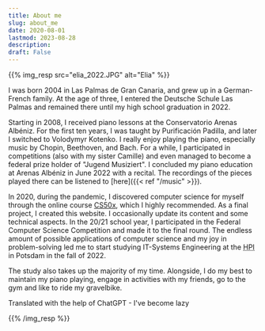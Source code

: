 ```yaml
---
title: About me
slug: about_me
date: 2020-08-01
lastmod: 2023-08-28
description:
draft: False
---
```

{{% img_resp src="elia_2022.JPG" alt="Elia" %}}

I was born 2004 in Las Palmas de Gran Canaria, and grew up in a German-French family. At the age of three, I entered the Deutsche Schule Las Palmas and remained there until my high school graduation in 2022.

Starting in 2008, I received piano lessons at the Conservatorio Arenas Albéniz. For the first ten years, I was taught by Purificación Padilla, and later I switched to Volodymyr Kotenko. I really enjoy playing the piano, especially music by Chopin, Beethoven, and Bach. For a while, I participated in competitions (also with my sister Camille) and even managed to become a federal prize holder of "Jugend Musiziert". I concluded my piano education at Arenas Albéniz in June 2022 with a recital. The recordings of the pieces played there can be listened to [here]({{< ref "/music" >}}).

In 2020, during the pandemic, I discovered computer science for myself through the online course [CS50x](https://www.edx.org/course/introduction-computer-science-harvardx-cs50x), which I highly recommended. As a final project, I created this website. I occasionally update its content and some technical aspects. In the 20/21 school year, I participated in the Federal Computer Science Competition and made it to the final round. The endless amount of possible applications of computer science and my joy in problem-solving led me to start studying IT-Systems Engineering at the <abbr title="Hasso-Plattner-Institute">HPI</abbr> in Potsdam in the fall of 2022.

The study also takes up the majority of my time. Alongside, I do my best to maintain my piano playing, engage in activities with my friends, go to the gym and like to ride my gravelbike.

<p class="text-muted small">Translated with the help of ChatGPT - I've become lazy</p>

{{% /img_resp %}}
